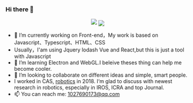 ### Hi there 👋

<div align="center">
  <img src="https://github-readme-stats.vercel.app/api?username=Kun8018&show_icons=true&theme=radical&count_private=true&show_icons=true&include_all_commits=true&bg_color=#F472B6" />
  <img align="center" src="https://github-readme-stats.vercel.app/api/top-langs/?username=Kun8018&hide=html&count_private=true&layout=compact" />
</div>

- 🔭 I’m currently working on Front-end，My work is based on Javascript、Typescript、HTML、CSS
- Usually，I'am using Jquery lodash Vue and React,but this is just a tool with Javascript
- 🌱 I’m learning Electron and WebGL.I beleive theses thing can help me become cooler. 
- 👯 I’m looking to collaborate on different ideas and simple, smart people.
- I worked in CAS, [robotics](http://bigsmilelab.ac.cn/cn/home.html) in 2018. I‘m glad to discuss with newest research in robotics, especially in IROS, ICRA and top Journal.
- 📫 You can reach me: 1027690173@qq.com
<!--
**Kun8018/Kun8018** is a ✨ _special_ ✨ repository because its `README.md` (this file) appears on your GitHub profile.

Here are some ideas to get you started:


- 🌱 I’m currently learning ...
- 👯 I’m looking to collaborate on ...
- 🤔 I’m looking for help with ...
- 💬 Ask me about ...
- 📫 How to reach me: ...
- 😄 Pronouns: ...
- ⚡ Fun fact: ...
-->
